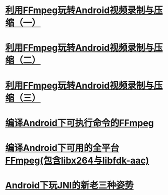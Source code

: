 # [利用FFmpeg玩转Android视频录制与压缩（一）](https://blog.csdn.net/mabeijianxi/article/details/63335722) #


# [利用FFmpeg玩转Android视频录制与压缩（二）](https://blog.csdn.net/mabeijianxi/article/details/72983362) #

# [利用FFmpeg玩转Android视频录制与压缩（三）](https://blog.csdn.net/mabeijianxi/article/details/73011313) #


# [编译Android下可执行命令的FFmpeg](https://blog.csdn.net/mabeijianxi/article/details/72904694) #


# [编译Android下可用的全平台FFmpeg(包含libx264与libfdk-aac)](https://blog.csdn.net/mabeijianxi/article/details/74544879) #


# [Android下玩JNI的新老三种姿势](https://blog.csdn.net/mabeijianxi/article/details/68525164) #
